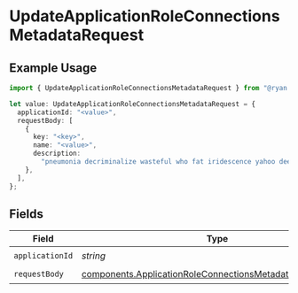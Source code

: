 # UpdateApplicationRoleConnectionsMetadataRequest

## Example Usage

```typescript
import { UpdateApplicationRoleConnectionsMetadataRequest } from "@ryan.blunden/discord-sdk/models/operations";

let value: UpdateApplicationRoleConnectionsMetadataRequest = {
  applicationId: "<value>",
  requestBody: [
    {
      key: "<key>",
      name: "<value>",
      description:
        "pneumonia decriminalize wasteful who fat iridescence yahoo deer weary",
    },
  ],
};
```

## Fields

| Field                                                                                                                                  | Type                                                                                                                                   | Required                                                                                                                               | Description                                                                                                                            |
| -------------------------------------------------------------------------------------------------------------------------------------- | -------------------------------------------------------------------------------------------------------------------------------------- | -------------------------------------------------------------------------------------------------------------------------------------- | -------------------------------------------------------------------------------------------------------------------------------------- |
| `applicationId`                                                                                                                        | *string*                                                                                                                               | :heavy_check_mark:                                                                                                                     | N/A                                                                                                                                    |
| `requestBody`                                                                                                                          | [components.ApplicationRoleConnectionsMetadataItemRequest](../../models/components/applicationroleconnectionsmetadataitemrequest.md)[] | :heavy_check_mark:                                                                                                                     | N/A                                                                                                                                    |